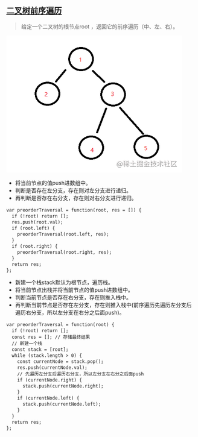 ## [二叉树前序遍历](https://leetcode.cn/problems/binary-tree-preorder-traversal/)
> 给定一个二叉树的根节点root ，返回它的前序遍历（中、左、右）。

![二叉树前序遍历](../%E6%95%B0%E6%8D%AE%E7%BB%93%E6%9E%84/img/二叉树先序遍历.png)
- 将当前节点的值push进数组中。
- 判断是否存在左分支，存在则对左分支进行递归。
- 再判断是否存在右分支，存在则对右分支进行递归。
```
var preorderTraversal = function(root, res = []) {
  if (!root) return [];
  res.push(root.val);
  if (root.left) {
    preorderTraversal(root.left, res);
  }
  if (root.right) {
    preorderTraversal(root.right, res);
  }
  return res;
};
```
- 新建一个栈stack默认为根节点，遍历栈。
- 将当前节点出栈并将当前节点的值push进数组中。
- 判断当前节点是否存在右分支，存在则推入栈中。
- 再判断当前节点是否存在左分支，存在则推入栈中(前序遍历先遍历左分支后遍历右分支，所以左分支在右分之后面push)。
```
var preorderTraversal = function(root) {
  if (!root) return [];
  const res = []; // 存储最终结果
  // 新建一个栈
  const stack = [root];
  while (stack.length > 0) {
    const currentNode = stack.pop();
    res.push(currentNode.val);
    // 先遍历左分支后遍历右分支，所以左分支在右分之后面push
    if (currentNode.right) {
      stack.push(currentNode.right);
    }
    if (currentNode.left) {
      stack.push(currentNode.left);
    } 
  }
  return res;
};
```